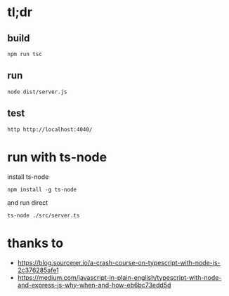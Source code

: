 # tl;dr


## build

    npm run tsc    
    
## run

    node dist/server.js

## test

    http http://localhost:4040/
    
# run with ts-node

install ts-node

    npm install -g ts-node

and run direct
    
    ts-node ./src/server.ts

# thanks to

* https://blog.sourcerer.io/a-crash-course-on-typescript-with-node-js-2c376285afe1
* https://medium.com/javascript-in-plain-english/typescript-with-node-and-express-js-why-when-and-how-eb6bc73edd5d